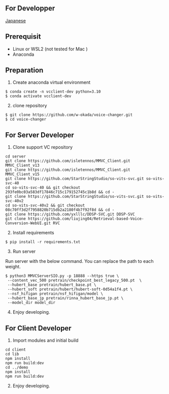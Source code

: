 ## For Developper

[Japanese](/README_dev_ja.md)

## Prerequisit

- Linux or WSL2 (not tested for Mac )
- Anaconda

## Preparation

1. Create anaconda virtual environment

```
$ conda create -n vcclient-dev python=3.10
$ conda activate vcclient-dev
```

2. clone repository

```
$ git clone https://github.com/w-okada/voice-changer.git
$ cd voice-changer
```

## For Server Developer

1. Clone support VC repository

```
cd server
git clone https://github.com/isletennos/MMVC_Client.git MMVC_Client_v13
git clone https://github.com/isletennos/MMVC_Client.git MMVC_Client_v15
git clone https://github.com/StarStringStudio/so-vits-svc.git so-vits-svc-40
cd so-vits-svc-40 && git checkout 293fe0bc03a583df17846c715c179152745c1b8d && cd -
git clone https://github.com/StarStringStudio/so-vits-svc.git so-vits-svc-40v2
cd so-vits-svc-40v2 && git checkout 08c70ff3d2f7958820b715db2a2180f4b7f92f8d && cd -
git clone https://github.com/yxlllc/DDSP-SVC.git DDSP-SVC
git clone https://github.com/liujing04/Retrieval-based-Voice-Conversion-WebUI.git RVC
```

2. Install requirements

```
$ pip install -r requirements.txt
```

3. Run server

Run server with the below command. You can replace the path to each weight.

```
$ python3 MMVCServerSIO.py -p 18888 --https true \
 --content_vec_500 pretrain/checkpoint_best_legacy_500.pt  \
 --hubert_base pretrain/hubert_base.pt \
 --hubert_soft pretrain/hubert/hubert-soft-0d54a1f4.pt \
 --nsf_hifigan pretrain/nsf_hifigan/model \
 --hubert_base_jp pretrain/rinna_hubert_base_jp.pt \
 --model_dir model_dir
```

4. Enjoy developing.

## For Client Developer

1. Import modules and initial build

```
cd client
cd lib
npm install
npm run build:dev
cd ../demo
npm install
npm run build:dev
```

2. Enjoy developing.
